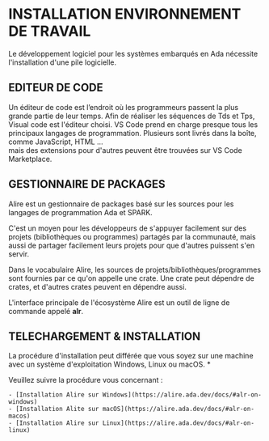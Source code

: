 # INSTALLATION ENVIRONNEMENT DE TRAVAIL

Le développement logiciel pour les systèmes embarqués en Ada nécessite l'installation d'une pile logicielle.

## EDITEUR DE CODE

Un éditeur de code est l’endroit où les programmeurs passent la plus grande partie de leur temps.
Afin de réaliser les séquences de Tds et Tps, Visual code est l'éditeur choisi. VS Code prend en charge presque 
tous les principaux langages de programmation. Plusieurs sont livrés dans la boîte, comme JavaScript, HTML ...  
mais des extensions pour d'autres peuvent être trouvées sur VS Code Marketplace.

## GESTIONNAIRE DE PACKAGES

Alire est un gestionnaire de packages basé sur les sources pour les langages de programmation Ada et SPARK.

C'est un moyen pour les développeurs de s'appuyer facilement sur des projets (bibliothèques ou programmes) partagés par la communauté, 
mais aussi de partager facilement leurs projets pour que d'autres puissent s'en servir.

Dans le vocabulaire Alire, les sources de projets/bibliothèques/programmes sont fournies par ce qu'on appelle une crate. 
Une crate peut dépendre de crates, et d'autres crates peuvent en dépendre aussi.

L'interface principale de l'écosystème Alire est un outil de ligne de commande appelé **alr**.

## TELECHARGEMENT & INSTALLATION


La procédure d'installation peut différée que vous soyez sur une machine avec un système d'exploitation Windows, Linux ou macOS. *

Veuillez suivre la procédure vous concernant :

	- [Installation Alire sur Windows](https://alire.ada.dev/docs/#alr-on-windows)
	- [Installation Alite sur macOS](https://alire.ada.dev/docs/#alr-on-macos)
	- [Installation Alire sur Linux](https://alire.ada.dev/docs/#alr-on-linux)